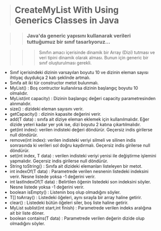> # CreateMyList With Using Generics Classes in Java

>> ### Java'da generic yapısını kullanarak verileri tuttuğumuz bir sınıf tasarlıyoruz...

 >>> Sınıfın amacı içerisinde dinamik bir Array (Dizi) tutması ve veri tipini dinamik olarak alması. Bunun için generic bir sınıf oluşturulması gerekli.

- Sınıf içerisindeki dizinin varsayılan boyutu 10 ve dizinin eleman sayısı ihtiyaç duydukça 2 katı şeklinde artmalı.
- Sınıfa ait iki tür constructor metot bulunmalı.
- MyList() : Boş contructor kullanılırsa dizinin başlangıç boyutu 10 olmalıdır.
- MyList(int capacity) : Dizinin başlangıç değeri capacity parametresinden alınmalıdır.
- size() : dizideki eleman sayısını verir.
- getCapacity() : dizinin kapasite değerini verir.
- add(T data) : sınıfa ait diziye eleman eklemek için kullanılmalıdır. Eğer dizide yeteri kadar yer yok ise, dizi boyutu 2 katına çıkartılmalıdır.
- get(int index): verilen indisteki değeri döndürür. Geçersiz indis girilerse null döndürür.
- remove(int index): verilen indisteki veriyi silmeli ve silinen indis sonrasında ki verileri sol doğru kaydırmalı. Geçersiz indis girilerse null döndürür.
- set(int index, T data) : verilen indisteki veriyi yenisi ile değiştirme işlemini yapmalıdır. Geçersiz indis girilerse null döndürür.
- String toString() : Sınıfa ait dizideki elemanları listeleyen bir metot.
- int indexOf(T data) : Parametrede verilen nesnenin listedeki indeksini verir. Nesne listede yoksa -1 değerini verir.
- int lastIndexOf(T data) : Belirtilen öğenin listedeki son indeksini söyler. Nesne listede yoksa -1 değerini verir.
- boolean isEmpty() : Listenin boş olup olmadığını söyler.
- T[] toArray() : Listedeki öğeleri, aynı sırayla bir array haline getirir.
- clear() : Listedeki bütün öğeleri siler, boş liste haline getirir.
- MyList<T> sublist(int start,int finish) : Parametrede verilen indeks aralığına ait bir liste döner.
- boolean contains(T data) : Parametrede verilen değerin dizide olup olmadığını söyler.
  
